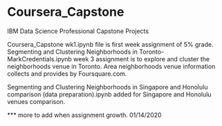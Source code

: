 # Coursera_Capstone
IBM Data Science Professional Capstone Projects

Coursera_Capstone wk1.ipynb file is first week assignment of 5% grade.
Segmenting and Clustering Neighborhoods in Toronto-MarkCredentials.ipynb week 3 assignment is to explore and cluster the neighborhoods venue in Toronto. Area neighborhoods venue information collects and provides by Foursquare.com. 

Segmenting and Clustering Neighborhoods in Singapore and Honolulu comparison (data preparation).ipynb added for Singapore and Honolulu venues comparison.

*** more to add when assignment growth. 01/14/2020
